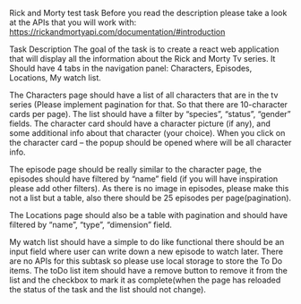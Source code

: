 Rick and Morty test task
Before you read the description please take a look at the APIs that you will work with: https://rickandmortyapi.com/documentation/#introduction

Task Description
The goal of the task is to create a react web application that will display all the information about the Rick and Morty Tv series. It Should have 4 tabs in the navigation panel: Characters, Episodes, Locations, My watch list.

The 	Characters page should have a list of all characters that are in the tv series (Please implement pagination for that. So that there are 	10-character cards per page). The list should have a filter by 	“species”, “status”, “gender” fields. The character card should have a character picture (if any), and some additional info about that character (your choice). When you click on the character card – the popup should be opened where will be all character info.
 	
The episode page should be really similar to the character page, the episodes should have filtered by “name” field (if you will have inspiration please add other filters). As there is no image in episodes, please make this not a list but a table, also there should be 25 episodes per page(pagination). 	

The Locations page should also be a table with pagination and should have filtered by “name”, “type”, “dimension” field.
 	
My watch list should have a simple to do like functional there should be an input field where user can write down a new episode to watch later. There are no APIs for this subtask so please use local storage to store the To Do items. The toDo list item should have a remove button to remove it from the list and the checkbox to mark it as complete(when the page has reloaded the status of the task and the list should not change).
